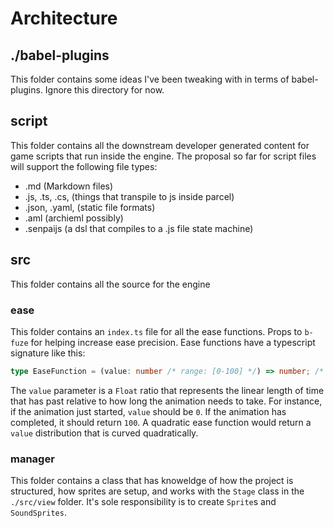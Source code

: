 # Architecture

## ./babel-plugins

This folder contains some ideas I've been tweaking with in terms of babel-plugins. Ignore this directory for now.

## script

This folder contains all the downstream developer generated content for game scripts that run inside the engine. The proposal so far for script files will support the following file types:

- .md (Markdown files)
- .js, .ts, .cs,  (things that transpile to js inside parcel)
- .json, .yaml, (static file formats)
- .aml (archieml possibly)
- .senpaijs (a dsl that compiles to a .js file state machine)

## src

This folder contains all the source for the engine

### ease

This folder contains an `index.ts` file for all the ease functions. Props to `b-fuze` for helping increase ease precision. Ease functions have a typescript signature like this:

```ts
type EaseFunction = (value: number /* range: [0-100] */) => number; /* range: [0-100] */
```

The `value` parameter is a `Float` ratio that represents the linear length of time that has past relative to how long the animation needs to take. For instance, if the animation just started, `value` should be `0`. If the animation has completed, it should return `100`.  A quadratic ease function would return a `value` distribution that is curved quadratically.

### manager

This folder contains a class that has knoweldge of how the project is structured, how sprites are setup, and works with the `Stage` class in the `./src/view` folder. It's sole responsibility is to create `Sprite`s and `SoundSprites`.
